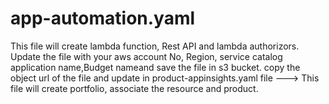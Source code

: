 # app-automation.yaml
This file will create lambda function, Rest API and lambda authorizors. Update the file with your aws account No, Region, service catalog application name,Budget nameand save the file in s3 bucket. copy the object url of the file and update in product-appinsights.yaml file ---> This file will create portfolio, associate the resource and product. 

